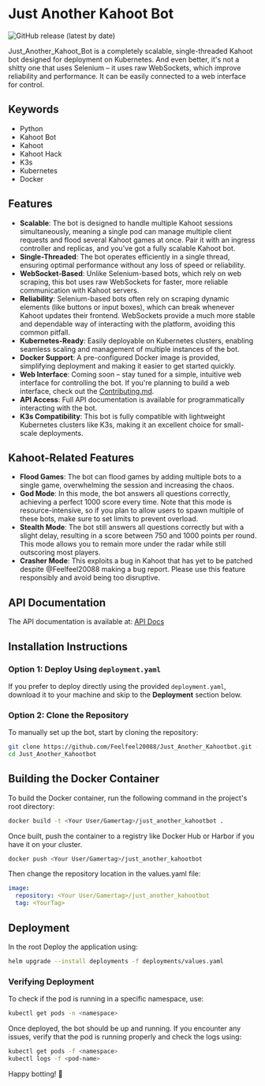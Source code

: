 # Just Another Kahoot Bot

![GitHub release (latest by date)](https://img.shields.io/github/v/release/Feelfeel20088/Just_Another_Kahootbot)


Just_Another_Kahoot_Bot is a completely scalable, single-threaded Kahoot bot designed for deployment on Kubernetes. And even better, it's not a shitty one that uses Selenium – it uses raw WebSockets, which improve reliability and performance. It can be easily connected to a web interface for control.

## Keywords
- Python
- Kahoot Bot
- Kahoot
- Kahoot Hack
- K3s
- Kubernetes
- Docker


## Features
- **Scalable**: The bot is designed to handle multiple Kahoot sessions simultaneously, meaning a single pod can manage multiple client requests and flood several Kahoot games at once. Pair it with an ingress controller and replicas, and you've got a fully scalable Kahoot bot.
- **Single-Threaded**: The bot operates efficiently in a single thread, ensuring optimal performance without any loss of speed or reliability.
- **WebSocket-Based**: Unlike Selenium-based bots, which rely on web scraping, this bot uses raw WebSockets for faster, more reliable communication with Kahoot servers.
- **Reliability**: Selenium-based bots often rely on scraping dynamic elements (like buttons or input boxes), which can break whenever Kahoot updates their frontend. WebSockets provide a much more stable and dependable way of interacting with the platform, avoiding this common pitfall.
- **Kubernetes-Ready**: Easily deployable on Kubernetes clusters, enabling seamless scaling and management of multiple instances of the bot.
- **Docker Support**: A pre-configured Docker image is provided, simplifying deployment and making it easier to get started quickly.
- **Web Interface**: Coming soon – stay tuned for a simple, intuitive web interface for controlling the bot. If you're planning to build a web interface, check out the [Contributing.md](CONTRIBUTING.md).
- **API Access**: Full API documentation is available for programmatically interacting with the bot. 
- **K3s Compatibility**: This bot is fully compatible with lightweight Kubernetes clusters like K3s, making it an excellent choice for small-scale deployments.

## Kahoot-Related Features

- **Flood Games**: The bot can flood games by adding multiple bots to a single game, overwhelming the session and increasing the chaos.
- **God Mode**: In this mode, the bot answers all questions correctly, achieving a perfect 1000 score every time. Note that this mode is resource-intensive, so if you plan to allow users to spawn multiple of these bots, make sure to set limits to prevent overload.
- **Stealth Mode**: The bot still answers all questions correctly but with a slight delay, resulting in a score between 750 and 1000 points per round. This mode allows you to remain more under the radar while still outscoring most players.
- **Crasher Mode**: This exploits a bug in Kahoot that has yet to be patched despite @Feelfeel20088 making a bug report. Please use this feature responsibly and avoid being too disruptive.





## API Documentation

The API documentation is available at: [API Docs](https://distinct-cicada-mildly.ngrok-free.app/Just_Another_Kahootbot:documentation)


## Installation Instructions

### Option 1: Deploy Using `deployment.yaml`
If you prefer to deploy directly using the provided `deployment.yaml`, download it to your machine and skip to the **Deployment** section below.

### Option 2: Clone the Repository
To manually set up the bot, start by cloning the repository:
```bash
git clone https://github.com/Feelfeel20088/Just_Another_Kahootbot.git --branch main
cd Just_Another_Kahootbot
```

## Building the Docker Container

To build the Docker container, run the following command in the project's root directory:
```bash
docker build -t <Your User/Gamertag>/just_another_kahootbot .
```

Once built, push the container to a registry like Docker Hub or Harbor if you have it on your cluster.
```bash
docker push <Your User/Gamertag>/just_another_kahootbot
```

Then change the repository location in the values.yaml file:
```yaml
image:
  repository: <Your User/Gamertag>/just_another_kahootbot
  tag: <YourTag>
```

## Deployment

In the root Deploy the application using:
```bash
helm upgrade --install deployments -f deployments/values.yaml
```

### Verifying Deployment
To check if the pod is running in a specific namespace, use:
```bash
kubectl get pods -n <namespace>
```

Once deployed, the bot should be up and running. If you encounter any issues, verify that the pod is running properly and check the logs using:
```bash
kubectl get pods -f <namespace>
kubectl logs -f <pod-name>
```

Happy botting! 🎉

